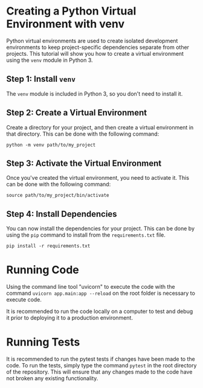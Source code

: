 # Creating a Python Virtual Environment with venv

Python virtual environments are used to create isolated development environments to keep project-specific dependencies separate from other projects. This tutorial will show you how to create a virtual environment using the `venv` module in Python 3.

## Step 1: Install `venv`

The `venv` module is included in Python 3, so you don't need to install it.

## Step 2: Create a Virtual Environment 

Create a directory for your project, and then create a virtual environment in that directory. This can be done with the following command:

```
python -m venv path/to/my_project
```

## Step 3: Activate the Virtual Environment 

Once you've created the virtual environment, you need to activate it. This can be done with the following command:

```
source path/to/my_project/bin/activate
```

## Step 4: Install Dependencies 

You can now install the dependencies for your project. This can be done by using the `pip` command to install from the `requirements.txt` file.

```
pip install -r requirements.txt
```

# Running Code

Using the command line tool "uvicorn" to execute the code with the command `uvicorn app.main:app --reload` on the root folder is necessary to execute code.

It is recommended to run the code locally on a computer to test and debug it prior to deploying it to a production environment.

# Running Tests

It is recommended to run the pytest tests if changes have been made to the code. To run the tests, simply type the command `pytest` in the root directory of the repository. This will ensure that any changes made to the code have not broken any existing functionality.
